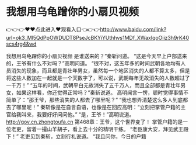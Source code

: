 # 我想用乌龟蹭你的小扇贝视频

👉👉👉♥♥点此进入♥观看入口👈👉👉http://www.baidu.com/link?url=ok3_Ml5QdPpOWDUDT8PseJcBKYiYUthhvs1MDf_XWaxIqoOiiz3h9rK40scs4rg4&wd

我想用乌龟蹭你的小扇贝视频
是谁送来的？”秦斩问道。
    “这是今天早上户部送来的，王爷有什么不对吗？”高明问道。
    “很不对，这五年多的时间武朝各地均有人员消失的现象，而且都是青壮年男女，虽然每一个地区消失的人都不算太多，但是将这些人数加在一起就是一个天数字了，可以说，武朝每年无故消失的人数超过了一千万！”
    “五年的时间，武朝平白无故消失了五千万人，而且全部都是青壮年男女，如果这样看，你还觉得正常吗？”秦斩说道。
    高明闻言一愣，顿时觉得事情不简单了：“那王爷，那些消失的人都去了哪里呢？”
    “我也想弄清楚这么多人到底都去了哪里呢！”
    秦斩像是在自言自语，也像是在回应高明：“立刻把掌管户籍的主官给我叫来，我要好好问问他。”
    “是，王爷！”高明说道。
http://gov.cn.zhongtoufa.cn
第468章：王爷，这个世界变了！
    掌管户籍的是一位老吏，留着一撮山羊胡子，看上去十分的精明干练。
    “老臣康大安，拜见武王殿下！”
    老吏见到秦斩，立刻行礼说道。
    “我且问你，今日的户籍
